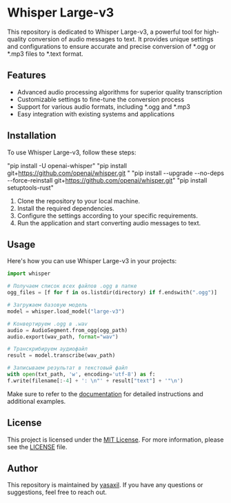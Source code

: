 # Whisper Large-v3

This repository is dedicated to Whisper Large-v3, a powerful tool for high-quality conversion of audio messages to text. It provides unique settings and configurations to ensure accurate and precise conversion of *.ogg or *.mp3 files to *.text format.

## Features

- Advanced audio processing algorithms for superior quality transcription
- Customizable settings to fine-tune the conversion process
- Support for various audio formats, including *.ogg and *.mp3
- Easy integration with existing systems and applications

## Installation

To use Whisper Large-v3, follow these steps:

"pip install -U openai-whisper"
"pip install git+https://github.com/openai/whisper.git "
"pip install --upgrade --no-deps --force-reinstall git+https://github.com/openai/whisper.git"
"pip install setuptools-rust"

1. Clone the repository to your local machine.
2. Install the required dependencies.
3. Configure the settings according to your specific requirements.
4. Run the application and start converting audio messages to text.

## Usage

Here's how you can use Whisper Large-v3 in your projects:

```python
import whisper

# Получаем список всех файлов .ogg в папке
ogg_files = [f for f in os.listdir(directory) if f.endswith(".ogg")]

# Загружаем базовую модель
model = whisper.load_model("large-v3")

# Конвертируем .ogg в .wav
audio = AudioSegment.from_ogg(ogg_path)
audio.export(wav_path, format="wav")

# Транскрибируем аудиофайл
result = model.transcribe(wav_path)

# Записываем результат в текстовый файл
with open(txt_path, 'w', encoding='utf-8') as f:
f.write(filename[:-4] + ': \n"' + result["text"] + '"\n')
```

Make sure to refer to the [documentation](https://github.com/yasaxil) for detailed instructions and additional examples.

## License

This project is licensed under the [MIT License](https://opensource.org/licenses/MIT). For more information, please see the [LICENSE](LICENSE) file.

## Author

This repository is maintained by [yasaxil](https://github.com/yasaxil). If you have any questions or suggestions, feel free to reach out.
